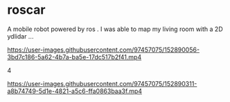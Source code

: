 # roscar
A mobile robot powered by ros .
I was able to  map my living room with a 2D ydlidar ...

https://user-images.githubusercontent.com/97457075/152890056-3bd7c186-5a62-4b7a-ba5e-17dc517b2f41.mp4


4



https://user-images.githubusercontent.com/97457075/152890311-a8b74749-5d1e-4821-a5c6-ffa0863baa3f.mp4


